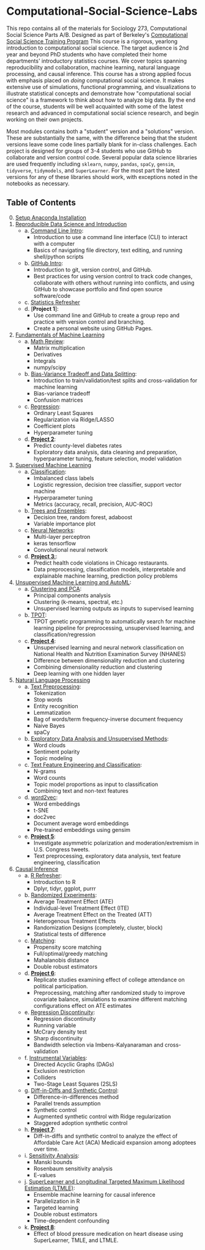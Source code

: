 # Computational-Social-Science-Labs

This repo contains all of the materials for Sociology 273, Computational Social Science Parts A/B. Designed as part of Berkeley's [Computational Social Science Training Program](https://bids.berkeley.edu/research/computational-social-science-training-program#:~:text=The%20UC%20Berkeley%20Computational%20Social,%2C%20social%20welfare%2C%20and%20sociology.) This course is a rigorous, yearlong introduction to computational social science. The target audience is 2nd year and beyond PhD students who have completed their home departments' introductory statistics courses. We cover topics spanning reproducibility and collaboration, machine learning, natural language processing, and causal inference. This course has a strong applied focus with emphasis placed on *doing* computational social science. It makes extensive use of simulations, functional programming, and visualizations to illustrate statistical concepts and demonstrate how "computational social science" is a framework to think about how to analyze big data. By the end of the course, students will be well acquainted with some of the latest research and advanced in computational social science research, and begin working on their own projects.

Most modules contains both a "student" version and a "solutions" version. These are substantially the same, with the difference being that the student versions leave some code lines partially blank for in-class challenges. Each project is designed for groups of 3-4 students who use GitHub to collaborate and version control code. Several popular data science libraries are used frequently including `sklearn`, `numpy`, `pandas`, `spaCy`, `gensim`, `tidyverse`, `tidymodels`, and `SuperLearner`. For the most part the latest versions for any of these libraries should work, with exceptions noted in the notebooks as necessary. 

## Table of Contents

0. [Setup Anaconda Installation](https://github.com/dlab-berkeley/Computational-Social-Science-Training-Program/blob/master/Reproducible%20Data%20Science/Anaconda%20Installation%20Guide.ipynb)
1. [Reproducible Data Science and Introduction](https://github.com/dlab-berkeley/Computational-Social-Science-Training-Program/tree/master/Reproducible%20Data%20Science)
    - a. [Command Line Intro](https://github.com/dlab-berkeley/Computational-Social-Science-Training-Program/blob/master/Reproducible%20Data%20Science/Command%20Line%20Intro.md): 
        - Introduction to use a command line interface (CLI) to interact with a computer
        - Basics of navigating file directory, text editing, and running shell/python scripts
    - b. [GitHub Intro](https://github.com/dlab-berkeley/Computational-Social-Science-Training-Program/blob/master/Reproducible%20Data%20Science/GitHub%20Intro.md): 
        - Introduction to git, version control, and GitHub.
        - Best practices for using version control to track code changes, collaborate with others without running into conflicts, and using GitHub to showcase portfolio and find open source software/code
    - c. [Statistics Refresher](https://github.com/dlab-berkeley/Computational-Social-Science-Training-Program/blob/master/Reproducible%20Data%20Science/Statistics%20Refresher%20Students.ipynb)
    - d. [**Project 1**]: 
        - Use command line and GitHub to create a group repo and practice with version control and branching. 
        - Create a personal website using GitHub Pages.
2. [Fundamentals of Machine Learning](https://github.com/dlab-berkeley/Computational-Social-Science-Training-Program/tree/master/Fundamentals%20for%20Machine%20Learning)  
    - a. [Math Review](https://github.com/dlab-berkeley/Computational-Social-Science-Training-Program/tree/master/Fundamentals%20for%20Machine%20Learning/Math%20Review): 
        - Matrix multiplication
        - Derivatives
        - Integrals 
        - numpy/scipy
    - b. [Bias-Variance Tradeoff and Data Splitting](https://github.com/dlab-berkeley/Computational-Social-Science-Training-Program/tree/master/Fundamentals%20for%20Machine%20Learning/Data%20Splitting%20and%20Bias-Variance%20Tradeoff): 
        - Introduction to train/validation/test splits and cross-validation for machine learning
        - Bias-variance tradeoff
        - Confusion matrices
    - c. [Regression](https://github.com/dlab-berkeley/Computational-Social-Science-Training-Program/tree/master/Fundamentals%20for%20Machine%20Learning/Regression): 
        - Ordinary Least Squares
        - Regularization via Ridge/LASSO
        - Coefficient plots
        - Hyperparameter tuning
    - d. [**Project 2**](https://github.com/dlab-berkeley/Computational-Social-Science-Training-Program/tree/master/Project%202): 
        - Predict county-level diabetes rates
        - Exploratory data analysis, data cleaning and preparation, hyperparameter tuning, feature selection, model validation
3. [Supervised Machine Learning](https://github.com/dlab-berkeley/Computational-Social-Science-Training-Program/tree/master/Supervised%20Machine%20Learning)
    - a. [Classification](https://github.com/dlab-berkeley/Computational-Social-Science-Training-Program/tree/master/Supervised%20Machine%20Learning/Classification): 
        - Imbalanced class labels
        - Logistic regression, decision tree classifier, support vector machine
        - Hyperparameter tuning 
        - Metrics (accuracy, recall, precision, AUC-ROC)
    - b. [Trees and Ensembles](https://github.com/dlab-berkeley/Computational-Social-Science-Training-Program/tree/master/Supervised%20Machine%20Learning/Trees%20and%20Ensembles): 
        - Decision tree, random forest, adaboost
        - Variable importance plot
    - c. [Neural Networks](https://github.com/dlab-berkeley/Computational-Social-Science-Training-Program/tree/master/Supervised%20Machine%20Learning/Neural%20Networks): 
        - Multi-layer perceptron
        - keras tensorflow
        - Convolutional neural network
    - d. [**Project 3**:](https://github.com/dlab-berkeley/Computational-Social-Science-Training-Program/tree/master/Project%203): 
        - Predict health code violations in Chicago restaurants. 
        - Data preprocessing, classification models, interpretable and explainable machine learning, prediction policy problems
4. [Unsupervised Machine Learning and AutoML](https://github.com/dlab-berkeley/Computational-Social-Science-Training-Program/tree/master/Unsupervised%20Machine%20Learning%20and%20TPOT): 
    - a. [Clustering and PCA](https://github.com/dlab-berkeley/Computational-Social-Science-Training-Program/tree/master/Unsupervised%20Machine%20Learning%20and%20TPOT/Clustering%20and%20PCA): 
        - Principal components analysis
        - Clustering (k-means, spectral, etc.)
        - Unsupervised learning outputs as inputs to supervised learning
    - b. [TPOT](https://github.com/dlab-berkeley/Computational-Social-Science-Training-Program/tree/master/Unsupervised%20Machine%20Learning%20and%20TPOT/TPOT): 
        - TPOT genetic programming to automatically search for machine learning pipeline for preprocessing, unsupervised learning, and classification/regression 
    - c. [**Project 4**](https://github.com/dlab-berkeley/Computational-Social-Science-Training-Program/tree/master/Project%204): 
        - Unsupervised learning and neural network classification on National Health and Nutrition Examination Survey (NHANES)
        - Difference between dimensionality reduction and clustering
        - Combining dimensionality reduction and clustering
        - Deep learning with one hidden layer 
5. [Natural Language Processing](https://github.com/dlab-berkeley/Computational-Social-Science-Training-Program/tree/master/Natural%20Language%20Processing)
    - a. [Text Preprocessing](https://github.com/dlab-berkeley/Computational-Social-Science-Training-Program/tree/master/Natural%20Language%20Processing/Text%20Preprocessing): 
        - Tokenization
        - Stop words
        - Entity recognition
        - Lemmatization 
        - Bag of words/term frequency-inverse document frequency
        - Naive Bayes 
        - spaCy
    - b. [Exploratory Data Analysis and Unsupervised Methods](https://github.com/dlab-berkeley/Computational-Social-Science-Training-Program/tree/master/Natural%20Language%20Processing/Exploratory%20and%20Unsupervised%20Methods): 
        - Word clouds
        - Sentiment polarity
        - Topic modeling
    - c. [Text Feature Engineering and Classification](https://github.com/dlab-berkeley/Computational-Social-Science-Training-Program/tree/master/Natural%20Language%20Processing/Text%20Feature%20Engineering%20and%20Classification): 
        - N-grams
        - Word counts
        - Topic model proportions as input to classification
        - Combining text and non-text features
    - d. [word2vec](https://github.com/dlab-berkeley/Computational-Social-Science-Training-Program/blob/master/Natural%20Language%20Processing/word2vec/word2vec.ipynb): 
        - Word embeddings
        - t-SNE
        - doc2vec
        - Document average word embeddings
        - Pre-trained embeddings using gensim
    - e. [**Project 5**](https://github.com/dlab-berkeley/Computational-Social-Science-Training-Program/tree/master/Project%205): 
        - Investigate asymmetric polarization and moderation/extremism in U.S. Congress tweets. 
        - Text preprocessing, exploratory data analysis, text feature engineering, classification
6. [Causal Inference](https://github.com/dlab-berkeley/Computational-Social-Science-Training-Program/tree/master/Causal%20Inference)
    - a. [R Refresher](https://github.com/dlab-berkeley/Computational-Social-Science-Training-Program/tree/master/Causal%20Inference/R%20Refresher): 
        - Introduction to R
        - Dplyr, tidyr, ggplot, purrr
    - b. [Randomized Experiments](https://github.com/dlab-berkeley/Computational-Social-Science-Training-Program/tree/master/Causal%20Inference/Randomized%20Experiments): 
        - Average Treatment Effect (ATE)
        - Individual-level Treatment Effect (ITE)
        - Average Treatment Effect on the Treated (ATT)
        - Heterogenous Treatment Effects
        - Randomization Designs (completely, cluster, block)
        - Statistical tests of difference
    - c. [Matching](https://github.com/dlab-berkeley/Computational-Social-Science-Training-Program/tree/master/Causal%20Inference/Matching%20Methods): 
        - Propensity score matching
        - Full/optimal/greedy matching
        - Mahalanobis distance
        - Double robust estimators
    - d. [**Project 6**](https://github.com/dlab-berkeley/Computational-Social-Science-Training-Program/tree/master/Project%206): 
        - Replicate studies examining effect of college attendance on political participation. 
        - Preprocessing, matching after randomized study to improve covariate balance, simulations to examine different matching configurations effect on ATE estimates
    - e. [Regression Discontinuity](https://github.com/dlab-berkeley/Computational-Social-Science-Training-Program/tree/master/Causal%20Inference/Regression%20DIscontinuity): 
        - Regression discontinuity
        - Running variable
        - McCrary density test
        - Sharp discontinuity
        - Bandwidth selection via Imbens-Kalyanaraman and cross-validation
    - f. [Instrumental Variables](https://github.com/dlab-berkeley/Computational-Social-Science-Training-Program/blob/master/Causal%20Inference/Instrumental%20Variables/Instrumental-Variables-Solutions.pdf): 
        - Directed Acyclic Graphs (DAGs)
        - Exclusion restriction
        - Colliders
        - Two-Stage Least Squares (2SLS)
    - g. [Diff-in-Diffs and Synthetic Control](https://github.com/dlab-berkeley/Computational-Social-Science-Training-Program/tree/master/Causal%20Inference/Diff%20in%20Diffs%20and%20Synthetic%20Control): 
        - Difference-in-differences method
        - Parallel trends assumption
        - Synthetic control 
        - Augmented synthetic control with Ridge regularization
        - Staggered adoption synthetic control
    - h. [**Project 7**](https://github.com/dlab-berkeley/Computational-Social-Science-Training-Program/tree/master/Project%207): 
        - Diff-in-diffs and synthetic control to analyze the effect of Affordable Care Act (ACA) Medicaid expansion among adoptees over time.
    - i. [Sensitivity Analysis](https://github.com/dlab-berkeley/Computational-Social-Science-Training-Program/tree/master/Causal%20Inference/Sensitivity%20Analysis): 
        - Manski bounds
        - Rosenbaum sensitivity analysis
        - E-values
    - j. [SuperLearner and Longitudinal Targeted Maximum Likelihood Estimation (LTMLE)](https://github.com/dlab-berkeley/Computational-Social-Science-Training-Program/tree/master/Causal%20Inference/SuperLearner%20and%20LTMLE): 
        - Ensemble machine learning for causal inference
        - Parallelization in R
        - Targeted learning
        - Double robust estimators
        - Time-dependent confounding
    - k. [**Project 8**](https://github.com/dlab-berkeley/Computational-Social-Science-Training-Program/tree/master/Project%208): 
        - Effect of blood pressure medication on heart disease using SuperLearner, TMLE, and LTMLE.
